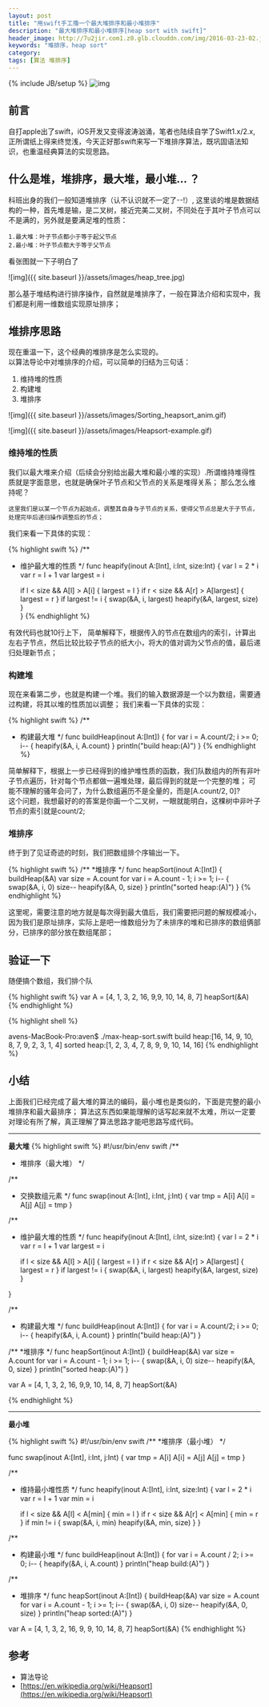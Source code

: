```yaml
---
layout: post
title: "用swift手工撸一个最大堆排序和最小堆排序"
description: "最大堆排序和最小堆排序[heap sort with swift]"
header_image: http://7u2jir.com1.z0.glb.clouddn.com/img/2016-03-23-02.jpg
keywords: "堆排序，heap sort"
category: 
tags: [算法 堆排序]
---
```

{% include JB/setup %}
![img](http://7u2jir.com1.z0.glb.clouddn.com/img/2016-03-23-02.jpg)

## 前言
自打apple出了swift，iOS开发又变得波涛汹涌，笔者也陆续自学了Swift1.x/2.x, 正所谓纸上得来终觉浅，今天正好那swift来写一下堆排序算法，既巩固语法知识，也重温经典算法的实现思路。

## 什么是堆，堆排序，最大堆，最小堆... ？

科班出身的我们一般知道堆排序（认不认识就不一定了--!）, 这里谈的堆是数据结构的一种，首先堆是输，是二叉树，接近完美二叉树，不同处在于其叶子节点可以不是满的，另外就是要满足堆的性质：

	1.最大堆：叶子节点都小于等于起父节点
	2.最小堆：叶子节点都大于等于父节点

看张图就一下子明白了

![img]({{ site.baseurl }}/assets/images/heap_tree.jpg)

那么基于堆结构进行排序操作，自然就是堆排序了，一般在算法介绍和实现中，我们都是利用一维数组实现原址排序；

## 堆排序思路
现在重温一下，这个经典的堆排序是怎么实现的。  
以算法导论中对堆排序的介绍，可以简单的归结为三句话：

1. 维持堆的性质
2. 构建堆
3. 堆排序

![img]({{ site.baseurl }}/assets/images/Sorting_heapsort_anim.gif)

![img]({{ site.baseurl }}/assets/images/Heapsort-example.gif)

### 维持堆的性质
我们以最大堆来介绍（后续会分别给出最大堆和最小堆的实现）.所谓维持堆得性质就是字面意思，也就是确保叶子节点和父节点的关系是堆得关系；
那么怎么维持呢？  

	这里我们是以某一个节点为起始点，调整其自身与子节点的关系，使得父节点总是大于子节点，处理完毕后递归操作调整后的节点；

我们来看一下具体的实现：

{% highlight swift %}
/**
* 维护最大堆的性质
*/
func heapify(inout A:[Int], i:Int, size:Int) {
	var l = 2 * i
	var r = l + 1
    var largest = i

	if l < size && A[l] > A[i] {
		largest = l
	}
    if r < size && A[r] > A[largest] {
        largest = r
    }
    if largest != i {
        swap(&A, i, largest)
        heapify(&A, largest, size)
    }   
}
{% endhighlight %}

有效代码也就10行上下， 简单解释下，根据传入的节点在数组内的索引，计算出左右子节点，然后比较比较子节点的纸大小，将大的值对调为父节点的值，最后递归处理新节点；

### 构建堆
现在来看第二步，也就是构建一个堆。我们的输入数据源是一个以为数组，需要通过构建，将其以堆的性质加以调整；
我们来看一下具体的实现：

{% highlight swift %}
/**
* 构建最大堆
*/
func buildHeap(inout A:[Int]) {
    for var i = A.count/2; i >= 0; i-- {
        heapify(&A, i, A.count)
    }
    println("build heap:\(A)")
}
{% endhighlight %}

简单解释下，根据上一步已经得到的维护堆性质的函数，我们队数组内的所有非叶子节点遍历，针对每个节点都做一遍堆处理，最后得到的就是一个完整的堆；
可能不理解的骚年会问了，为什么数组遍历不是全量的，而是[A.count/2, 0]?  
这个问题，我想最好的的答案是你画一个二叉树，一眼就能明白，这棵树中非叶子节点的索引就是count/2;

### 堆排序
终于到了见证奇迹的时刻，我们把数组排个序输出一下。  

{% highlight swift %}
/**
*堆排序
*/
func heapSort(inout A:[Int]) {
    buildHeap(&A)
    var size = A.count
    for var i = A.count - 1; i >= 1; i-- {
        swap(&A, i, 0)
        size--
        heapify(&A, 0, size)
    }
    println("sorted heap:\(A)")
}
{% endhighlight %}

这里呢，需要注意的地方就是每次得到最大值后，我们需要把问题的解规模减小，因为我们是原址排序，实际上是吧一维数组分为了未排序的堆和已排序的数组俩部分，已排序的部分放在数组尾部；

## 验证一下
随便搞个数组，我们排个队

{% highlight swift %}
var A = [4, 1, 3, 2, 16, 9,9, 10, 14, 8, 7]
heapSort(&A)
{% endhighlight %}

{% highlight shell %}

avens-MacBook-Pro:aven$ ./max-heap-sort.swift 
build heap:[16, 14, 9, 10, 8, 7, 9, 2, 3, 1, 4]
sorted heap:[1, 2, 3, 4, 7, 8, 9, 9, 10, 14, 16]
{% endhighlight %}

## 小结
上面我们已经完成了最大堆的算法的编码，最小堆也是类似的，下面是完整的最小堆排序和最大最排序；
算法这东西如果能理解的话写起来就不太难，所以一定要对理论有所了解，真正理解了算法思路才能吧思路写成代码。

---
**最大堆**
{% highlight swift %}
#!/usr/bin/env swift
/**
* 堆排序（最大堆）
*/

/**
* 交换数组元素
*/
func swap(inout A:[Int], i:Int, j:Int) {
    var tmp = A[i]
    A[i] = A[j]
    A[j] = tmp
}

/**
* 维护最大堆的性质
*/
func heapify(inout A:[Int], i:Int, size:Int) {
	var l = 2 * i
	var r = l + 1
    var largest = i

	if l < size && A[l] > A[i] {
		largest = l
	}
    if r < size && A[r] > A[largest] {
        largest = r
    }
    if largest != i {
        swap(&A, i, largest)
        heapify(&A, largest, size)
    }
    
}

/**
* 构建最大堆
*/
func buildHeap(inout A:[Int]) {
    for var i = A.count/2; i >= 0; i-- {
        heapify(&A, i, A.count)
    }
    println("build heap:\(A)")
}

/**
*堆排序
*/
func heapSort(inout A:[Int]) {
    buildHeap(&A)
    var size = A.count
    for var i = A.count - 1; i >= 1; i-- {
        swap(&A, i, 0)
        size--
        heapify(&A, 0, size)
    }
    println("sorted heap:\(A)")
}

var A = [4, 1, 3, 2, 16, 9,9, 10, 14, 8, 7]
heapSort(&A)

{% endhighlight %}

---
**最小堆**

{% highlight swift %}
#!/usr/bin/env swift
/**
*堆排序（最小堆）
*/

func swap(inout A:[Int], i:Int, j:Int) {
    var tmp = A[i]
    A[i] = A[j]
    A[j] = tmp
}

/**
* 维持最小堆性质
*/
func heapify(inout A:[Int], i:Int, size:Int) {
    var l = 2 * i
    var r = l + 1
    var min = i

    if l < size && A[l] < A[min] {
        min = l
    }
    if r < size && A[r] < A[min] {
        min = r
    }
    if min != i {
        swap(&A, i, min)
        heapify(&A, min, size)
    }
}

/**
* 构建最小堆
*/
func buildHeap(inout A:[Int]) {
    for var i = A.count / 2; i >= 0; i-- {
        heapify(&A, i, A.count)
    }
    println("heap build:\(A)")
}

/**
* 堆排序
*/
func heapSort(inout A:[Int]) {
    buildHeap(&A)
    var size = A.count
    for var i = A.count - 1; i >= 1; i-- {
        swap(&A, i, 0)
        size--
        heapify(&A, 0, size)
    }
    println("heap sorted:\(A)")
}

var A = [4, 1, 3, 2, 16, 9, 9, 10, 14, 8, 7]
heapSort(&A)
{% endhighlight %}

## 参考
* 算法导论
* [https://en.wikipedia.org/wiki/Heapsort](https://en.wikipedia.org/wiki/Heapsort)
